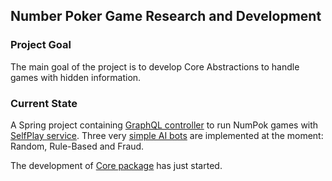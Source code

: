 ## Number Poker Game Research and Development
### Project Goal
The main goal of the project is to develop Core Abstractions to handle games with hidden information.

### Current State

A Spring project containing [GraphQL controller](https://github.com/sturex/numpok/blob/master/src/main/java/com/numpok/controller/GraphQlController.java) to run NumPok games with [SelfPlay service](https://github.com/sturex/numpok/blob/master/src/main/java/com/numpok/service/SelfPlayServiceImpl.java).
Three very [simple AI bots](https://github.com/sturex/numpok/blob/master/src/main/java/com/numpok/game/ai/DumbBots.java) are implemented at the moment: Random, Rule-Based and Fraud.

The development of [Core package](https://github.com/sturex/numpok/tree/master/src/main/java/com/numpok/core) has just started.
